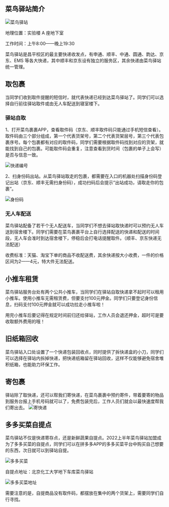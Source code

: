 ## 菜鸟驿站简介

![菜鸟驿站](./img/菜鸟驿站.webp)

地理位置：实验楼 A 座地下室

工作时间：上午8:00——晚上19:30

菜鸟驿站是昌平校区的最主要快递收发点，有申通、顺丰、中通、圆通、韵达、京东、EMS 等各大快递，其中顺丰和京东设有独立的服务区，其余快递由菜鸟驿站统一管理。

## 取包裹

当同学们收到取件提醒的短信时，就代表快递已经到达菜鸟驿站了。同学们可以选择自行前往驿站取件或由无人车配送到寝室楼下。

### 驿站自取
1、打开菜鸟裹裹APP，查看取件码（京东、顺丰取件码只能通过手机短信查看）。取件码由三个部分组成，第一个代表货架号，第二个代表货架层号，第三个代表包裹序号。每个包裹都有对应的取件码，同学们需要根据取件码找到对应的货架，就能找到自己的包裹。可能取件码会重复，注意查看到货时间（包裹的单子上会写）是否与信息一致。

![快递编号](./img/快递编号.webp)

2、扫身份码出站。从菜鸟驿站取走的包裹，都需要在入口的机器处扫描身份码登记出站（京东、顺丰无需扫身份码），成功扫码后会提示“出站成功，请取走你的包裹”。

![身份码](./img/身份码.webp)

### 无人车配送

菜鸟驿站配备了若干个无人配送车，当同学们不想去驿站取快递时可以预约无人车送到宿舍楼下。同学们需要在菜鸟裹裹平台上自行选择配送的快递和配送的时间段，无人车会准时到达宿舍楼下，停稳后会打电话提醒取件。（顺丰、京东快递无法配送）

收费标准：天猫、淘宝下单的商品不收配送费，其余快递按大小收费，一件的价格区间为2——4元，特大件无法配送。

## 小推车租赁

菜鸟驿站服务台处有两个公共小推车，当同学们在驿站自取快递拿不起时可以租用小推车。使用小推车无需租赁费，但要支付100元押金。同学们只要登记身份信息，扫码支付100元押金就可以成功拉走小推车啦！

用完小推车后要记得在规定时间前归还给驿站，工作人员会退还押金，超时可是要收取额外费用的哦！

## 旧纸箱回收

菜鸟驿站入口处设置了一个快递包装回收点，同时提供了拆快递盒的小刀，同学们可以选择在驿站内拆掉快递，把快递纸箱留在驿站回收，这样不仅能够避免宿舍堆积纸箱，也能助力环保工作。

## 寄包裹

驿站除了取快递，还可以帮我们寄快递，在菜鸟裹裹中预约寄件，带着要寄的物品到服务台报上手机号码就可以了，免费包装完后，工作人员们就会以最快速度帮我们寄出去。
![寄快递](./img/寄快递.webp)

## 多多买菜自提点

菜鸟驿站不仅是快递寄存点，还是新鲜蔬果自提点。2022上半年菜鸟驿站加盟成为了多多买菜的自提点，同学们可以在拼多多APP的多多买菜平台中购买自己想要的东西，次日就可以到驿站自提。

![多多买菜](./img/多多买菜.webp)

自提点地址：北京化工大学地下车库菜鸟驿站

![多多买菜地址](./img/多多买菜地址.webp)

需要注意的是，自提商品没有取件码，都摆放在集中的两个货架上，需要同学们自行寻找。